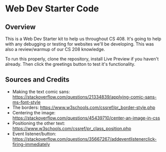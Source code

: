 # Web Dev Starter Code

## Overview

This is a Web Dev Starter kit to help us throughout CS 408. 
It's going to help with any debugging or testing for websites
we'll be developing. This was also a review/warmup of our CS 208
knowledge. 

To run this properly, clone the repository, install Live Preview if you
haven't already. Then click the greetings button to test it's
functionality.

## Sources and Credits

- Making the text comic sans: https://stackoverflow.com/questions/21334839/applying-comic-sans-ms-font-style
- The borders: https://www.w3schools.com/cssref/pr_border-style.php
- Centering the image: https://stackoverflow.com/questions/45439710/center-an-image-in-css
- Positioning the other text: https://www.w3schools.com/cssref/pr_class_position.php
- Event listener/button: https://stackoverflow.com/questions/35667267/addeventlistenerclick-firing-immediately